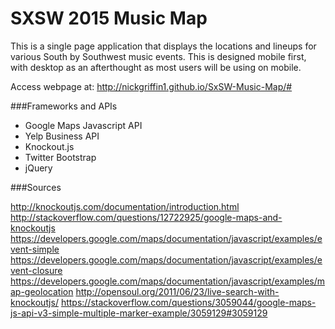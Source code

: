 SXSW 2015 Music Map
===================

This is a single page application that displays the locations and lineups for various South by Southwest music events. This is designed mobile first, with desktop as an afterthought as most users will be using on mobile. 

Access webpage at: http://nickgriffin1.github.io/SxSW-Music-Map/# 

###Frameworks and APIs
* Google Maps Javascript API
* Yelp Business API
* Knockout.js
* Twitter Bootstrap
* jQuery

###Sources

http://knockoutjs.com/documentation/introduction.html
http://stackoverflow.com/questions/12722925/google-maps-and-knockoutjs
https://developers.google.com/maps/documentation/javascript/examples/event-simple
https://developers.google.com/maps/documentation/javascript/examples/event-closure
https://developers.google.com/maps/documentation/javascript/examples/map-geolocation
http://opensoul.org/2011/06/23/live-search-with-knockoutjs/
https://stackoverflow.com/questions/3059044/google-maps-js-api-v3-simple-multiple-marker-example/3059129#3059129
